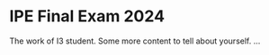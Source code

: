   # IPE Final Exam 2024
  The work of I3 student.
  Some more content to tell about yourself.
  ...

